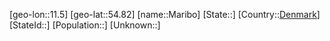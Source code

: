 ﻿---
location: [54.82,11.5]
type: City
tags:
- geo/City


SpocWebEntityId: 32286
isDeleted: false
confidential: public

---
[geo-lon::11.5]
[geo-lat::54.82]
[name::Maribo]
[State::]
[Country::[Denmark](geo/Continent/Europe/Denmark.md)]
[StateId::]
[Population::]
[Unknown::]

